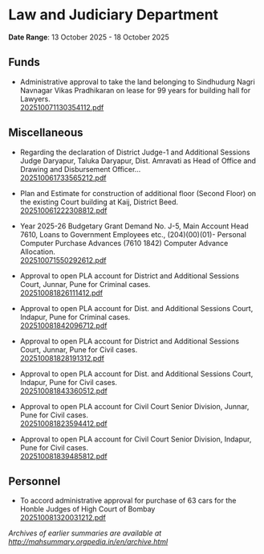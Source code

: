 # Law and Judiciary Department

**Date Range**: 13 October 2025 - 18 October 2025


## Funds
- Administrative approval to take the land belonging to Sindhudurg Nagri Navnagar Vikas Pradhikaran on lease for 99 years for building hall for Lawyers.\
  [202510071130354112.pdf](https://gr.maharashtra.gov.in/Site/Upload/Government%20Resolutions/English/202510071130354112.pdf)

## Miscellaneous
- Regarding the declaration of District Judge-1 and Additional Sessions Judge Daryapur, Taluka Daryapur, Dist. Amravati as Head of Office and Drawing and Disbursement Officer...\
  [202510061733565212.pdf](https://gr.maharashtra.gov.in/Site/Upload/Government%20Resolutions/English/202510061733565212.pdf)

- Plan and Estimate for construction of additional floor (Second Floor) on the existing Court building at Kaij, District Beed.\
  [202510061222308812.pdf](https://gr.maharashtra.gov.in/Site/Upload/Government%20Resolutions/English/202510061222308812.pdf)

- Year 2025-26 Budgetary Grant Demand No. J-5, Main Account Head 7610, Loans to Government Employees etc., (204)(00)(01)- Personal Computer Purchase Advances (7610 1842) Computer Advance Allocation.\
  [202510071550292612.pdf](https://gr.maharashtra.gov.in/Site/Upload/Government%20Resolutions/English/202510071550292612.pdf)

- Approval to open PLA account for District and Additional Sessions Court, Junnar, Pune for Criminal cases.\
  [202510081826111412.pdf](https://gr.maharashtra.gov.in/Site/Upload/Government%20Resolutions/English/202510081826111412.pdf)

- Approval to open PLA account for Dist. and Additional Sessions Court, Indapur, Pune   for Criminal cases.\
  [202510081842096712.pdf](https://gr.maharashtra.gov.in/Site/Upload/Government%20Resolutions/English/202510081842096712.pdf)

- Approval to open PLA account for District and Additional Sessions Court, Junnar, Pune for Civil cases.\
  [202510081828191312.pdf](https://gr.maharashtra.gov.in/Site/Upload/Government%20Resolutions/English/202510081828191312.pdf)

- Approval to open PLA account for Dist. and Additional Sessions Court, Indapur, Pune for Civil cases.\
  [202510081843360512.pdf](https://gr.maharashtra.gov.in/Site/Upload/Government%20Resolutions/English/202510081843360512.pdf)

- Approval to open PLA account for Civil Court Senior Division, Junnar, Pune for Civil cases.\
  [202510081823594412.pdf](https://gr.maharashtra.gov.in/Site/Upload/Government%20Resolutions/English/202510081823594412.pdf)

- Approval to open PLA account for Civil  Court Senior Division, Indapur, Pune for Civil cases.\
  [202510081839485812.pdf](https://gr.maharashtra.gov.in/Site/Upload/Government%20Resolutions/English/202510081839485812.pdf)

## Personnel
- To accord administrative approval for purchase of 63 cars for the Honble Judges of High Court of Bombay\
  [202510081320031212.pdf](https://gr.maharashtra.gov.in/Site/Upload/Government%20Resolutions/English/202510081320031212.pdf)


*Archives of earlier summaries are available at http://mahsummary.orgpedia.in/en/archive.html*